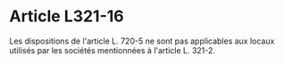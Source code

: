 # Article L321-16

Les dispositions de l'article L. 720-5 ne sont pas applicables aux locaux utilisés par les sociétés mentionnées à l'article L. 321-2.
